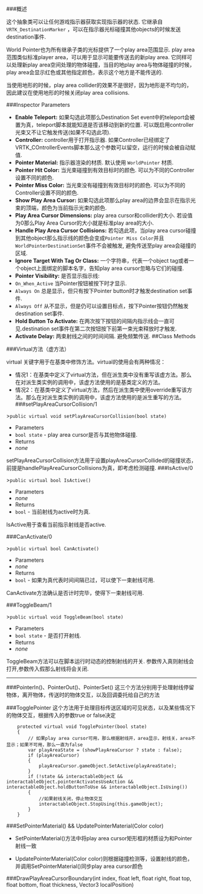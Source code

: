 ###概述

这个抽象类可以让任何游戏指示器获取实现指示器的状态. 它继承自 `VRTK_DestinationMarker` ，可以在指示器光标碰撞其他objects的时候发送destination事件.

World Pointer也为所有继承子类的光标提供了一个play area范围显示. play area范围类似标准player area，可以用于显示可能要传送去的新play area. 它同样可以处理新play area空间处理的物体碰撞，当目的地play area与物体碰撞的时候，play area会显示红色或其他指定颜色，表示这个地方是不能传送的.

当使用地形的时候，play area collider的效果不是很好，因为地形是不均匀的，因此建议在使用地形的时候关闭play area collisions.

###Inspector Parameters

- **Enable Teleport:** 如果勾选此项那么Destination Set event中的teleport会被置为真，teleport脚本就能知道是否该移动到新的位置. 可以既启用controller光束又不让它触发传送(如果不勾选此项).
- **Controller:** controller用于打开指示器. 如果Controller已经绑定了VRTK_COntrollerEvents脚本那么这个参数可以留空，运行的时候会被自动赋值.
- **Pointer Material:** 指示器渲染的材质. 默认使用 `WorldPointer` 材质.
- **Pointer Hit Color:** 当光束碰撞到有效目标时的颜色. 可以为不同的Controller设置不同的颜色.
- **Pointer Miss Color:** 当光束没有碰撞到有效目标时的颜色. 可以为不同的Controller设置不同的颜色.
- **Show Play Area Cursor:** 如果勾选此项那么play area的边界会显示在指示光束的顶端，颜色为当前指示光束的颜色.
- **Play Area Cursor Dimensions:** play area cursor和collider的大小. 若设值为0那么Play Area Cursor的大小就是标准play area的大小.
- **Handle Play Area Cursor Collisions:** 若勾选此项，当play area cursor碰撞到其他object那么指示线的颜色会变成`Pointer Miss Color`并且`WorldPointerDestinationSet`事件不会被触发, 避免传送至play area会碰撞的区域.
- **Ignore Target With Tag Or Class:** 一个字符串，代表一个object tag或者一个object上面绑定的脚本名字，告知play area cursor忽略与它们的碰撞.
- **Pointer Visibility:** 是否显示指示线:
 - `On_When_Active` 当Pointer按钮被按下时才显示.
 - `Always On` 总是显示，但只有按下Pointer button时才触发destination set事件.
 - `Always Off` 从不显示，但是仍可以设置目标点，按下Pointer按钮仍然触发destination set事件.
- **Hold Button To Activate:** 在两次按下按钮的间隔内指示线会一直可见.destination set事件在第二次按钮按下前第一束光束释放时才触发.
- **Activate Delay:** 两束射线之间的时间间隔. 避免频繁传送.
##Class Methods

###Virtual方法（虚方法）

virtual 关键字用于在基类中修饰方法。virtual的使用会有两种情况：

- 情况1：在基类中定义了virtual方法，但在派生类中没有重写该虚方法。那么在对派生类实例的调用中，该虚方法使用的是基类定义的方法。
- 情况2：在基类中定义了virtual方法，然后在派生类中使用override重写该方法。那么在对派生类实例的调用中，该虚方法使用的是派生重写的方法。
###setPlayAreaCursorCollision/1

&gt;`public virtual void setPlayAreaCursorCollision(bool state)`

- Parameters
 - `bool state` - play area cursor是否与其他物体碰撞.
- Returns
 - *none*

setPlayAreaCursorCollision方法用于设置playAreaCursorCollided的碰撞状态，前提是handlePlayAreaCursorCollisions为真，即考虑检测碰撞.
###IsActive/0


&gt;`public virtual bool IsActive()`

- Parameters
 - *none*
- Returns
 - `bool` - 当前射线为active时为真.

IsActive用于查看当前指示射线是否active.

###CanActivate/0

&gt;`public virtual bool CanActivate()`

- Parameters
 - *none*
- Returns
 - `bool` - 如果为真代表时间间隔已过，可以使下一束射线可用.

CanActivate方法确认是否计时完毕，使得下一束射线可用.

###ToggleBeam/1

&gt;`public virtual void ToggleBeam(bool state)`

- Parameters
 - `bool state` - 是否打开射线.
- Returns
 - *none*

ToggleBeam方法可以在脚本运行时动态的控制射线的开关. 参数传入真则射线会打开,参数传入假那么射线将会关闭.


----------
###PointerIn()、PointerOut()、PointerSet()
这三个方法分别用于处理射线停留物体，离开物体，传送时的物体交互，以及回调委托给自己的方法

###TogglePointer
这个方法用于处理目标传送区域的可见状态，以及某些情况下的物体交互，根据传入的参数true or false决定

        protected virtual void TogglePointer(bool state)
        {
            // 如果play area cursor可用，那么根据射线开，area显示，射线关，area不显示；如果不可用，那么一直为false
            var playAreaState = (showPlayAreaCursor ? state : false);
            if (playAreaCursor)
            {
                playAreaCursor.gameObject.SetActive(playAreaState);
            }
            if (!state && interactableObject && interactableObject.pointerActivatesUseAction && interactableObject.holdButtonToUse && interactableObject.IsUsing())
            {
                //如果射线关闭，停止物体交互
                interactableObject.StopUsing(this.gameObject);
            }
        }

###SetPointerMaterial() && UpdatePointerMaterial(Color color)

- SetPointerMaterial()方法中将play area cursor矩形框的材质设为和Pointer射线一致

- UpdatePointerMaterial(Color color)则根据碰撞检测等，设置射线的颜色，并调用SetPointerMaterial()同步play area cursor颜色

###DrawPlayAreaCursorBoundary(int index, float left, float right, float top, float bottom, float thickness, Vector3 localPosition)

